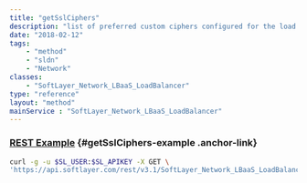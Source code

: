```yaml
---
title: "getSslCiphers"
description: "list of preferred custom ciphers configured for the load balancer."
date: "2018-02-12"
tags:
    - "method"
    - "sldn"
    - "Network"
classes:
    - "SoftLayer_Network_LBaaS_LoadBalancer"
type: "reference"
layout: "method"
mainService : "SoftLayer_Network_LBaaS_LoadBalancer"
---
```


### [REST Example](#getSslCiphers-example) <a href="/article/rest/"><i class="fas fa-question"></i></a> {#getSslCiphers-example .anchor-link} 
```bash
curl -g -u $SL_USER:$SL_APIKEY -X GET \
'https://api.softlayer.com/rest/v3.1/SoftLayer_Network_LBaaS_LoadBalancer/{SoftLayer_Network_LBaaS_LoadBalancerID}/getSslCiphers'
```
